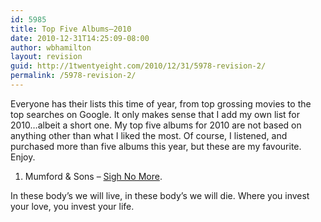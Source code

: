```yaml
---
id: 5985
title: Top Five Albums—2010
date: 2010-12-31T14:25:09-08:00
author: wbhamilton
layout: revision
guid: http://1twentyeight.com/2010/12/31/5978-revision-2/
permalink: /5978-revision-2/
---
```

Everyone has their lists this time of year, from top grossing movies to the top searches on Google. It only makes sense that I add my own list for 2010&#8230;albeit a short one. My top five albums for 2010 are not based on anything other than what I liked the most. Of course, I listened, and purchased more than five albums this year, but these are my favourite. Enjoy.

1. Mumford & Sons &#8211; [Sigh No More](http://www.amazon.com/gp/product/B0038BBA4I?ie=UTF8&tag=1twentyeight-20&linkCode=as2&camp=1789&creative=390957&creativeASIN=B0038BBA4I").

In these body&#8217;s we will live, in these body&#8217;s we will die. Where you invest your love, you invest your life.